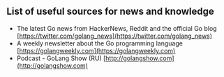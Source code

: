 ## List of useful sources for news and knowledge

- The latest Go news from HackerNews, Reddit and the official Go blog [https://twitter.com/golang_news](https://twitter.com/golang_news)
- A weekly newsletter about the Go programming language [https://golangweekly.com](https://golangweekly.com)
- Podcast - GoLang Show (RU) [http://golangshow.com](http://golangshow.com)
